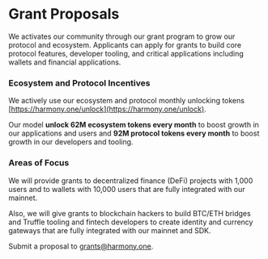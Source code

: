 # Grant Proposals

We activates our community through our grant program to grow our protocol and ecosystem. Applicants can apply for grants to build core protocol features, developer tooling, and critical applications including wallets and financial applications.

### Ecosystem and Protocol Incentives

We actively use our ecosystem and protocol monthly unlocking tokens  [https://harmony.one/unlock](https://harmony.one/unlock).

Our model **unlock 62M ecosystem tokens every month** to boost growth in our applications and users and **92M protocol tokens every month** to boost growth in our developers and tooling.

### Areas of Focus

We will provide grants to decentralized finance \(DeFi\) projects with 1,000 users and to wallets with 10,000 users that are fully integrated with our mainnet.

Also, we will give grants to blockchain hackers to build BTC/ETH bridges and Truffle tooling and fintech developers to create identity and currency gateways that are fully integrated with our mainnet and SDK.

Submit a proposal to grants@harmony.one.

